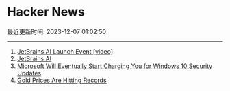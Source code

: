 # Hacker News

最近更新时间: 2023-12-07 01:02:50

--- 
1. [JetBrains AI Launch Event [video]](https://www.youtube.com/watch?v=SN51H_q9wBg) 
2. [JetBrains AI](https://www.jetbrains.com/ai/) 
3. [Microsoft Will Eventually Start Charging You for Windows 10 Security Updates](https://gizmodo.com/microsfot-windows-10-charging-2025-1851074975) 
4. [Gold Prices Are Hitting Records](https://www.wsj.com/finance/commodities-futures/why-gold-prices-are-hitting-records-5772ec5f) 
